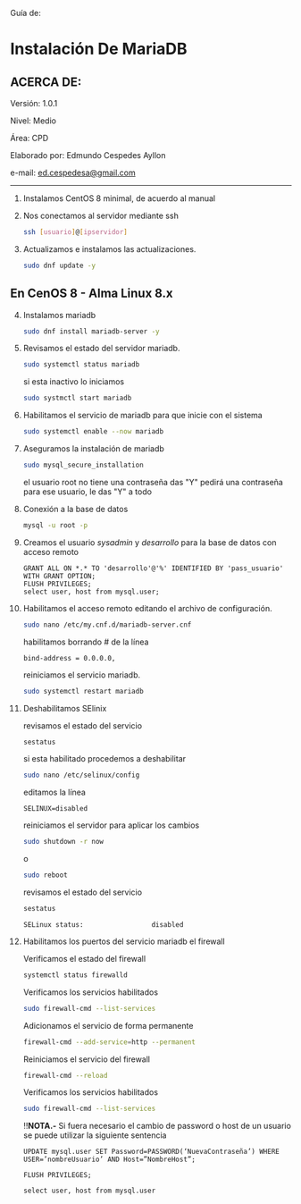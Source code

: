 Guía de:

# Instalación De MariaDB

## ACERCA DE:

Versión: 1.0.1

Nivel: Medio

Área: CPD

Elaborado por: Edmundo Cespedes Ayllon

e-mail: [ed.cespedesa@gmail.com](ed.cespedesa@gmail.com)

----

1. Instalamos CentOS 8 minimal, de acuerdo al manual

2. Nos conectamos al servidor mediante ssh

   ```bash
   ssh [usuario]@[ipservidor]
   ```

3. Actualizamos e instalamos las actualizaciones.

   ```bash
   sudo dnf update -y
   ```


## En CenOS 8 - Alma Linux 8.x

4. Instalamos mariadb

   ```bash
   sudo dnf install mariadb-server -y
   ```

10. Revisamos el estado del servidor mariadb.

    ```bash
    sudo systemctl status mariadb
    ```

    si esta inactivo lo iniciamos

    ```bash
    sudo systmctl start mariadb
    ```

11. Habilitamos el servicio de mariadb para que inicie con el sistema

    ```bash
    sudo systemctl enable --now mariadb
    ```

12. Aseguramos la instalación de mariadb

    ```bash
    sudo mysql_secure_installation
    ```

    el usuario root no tiene una contraseña das "Y" pedirá una contraseña para ese usuario, le das "Y" a todo  

13. Conexión a la base de datos

    ```bash
    mysql -u root -p
    ```

14. Creamos el usuario *sysadmin* y *desarrollo* para la base de datos con acceso remoto

    ```mysql
    GRANT ALL ON *.* TO 'desarrollo'@'%' IDENTIFIED BY 'pass_usuario' WITH GRANT OPTION;
    FLUSH PRIVILEGES;
    select user, host from mysql.user;
    ```

15. Habilitamos el acceso remoto editando el archivo de configuración.

    ```bash
    sudo nano /etc/my.cnf.d/mariadb-server.cnf
    ```

    habilitamos borrando # de la línea 

    ```output
    bind-address = 0.0.0.0,
    ```

    reiniciamos el servicio mariadb.

    ```bash
    sudo systemctl restart mariadb
    ```

16. Deshabilitamos SElinix

    revisamos el estado del servicio

    ```bash
    sestatus
    ```

    si esta habilitado procedemos a deshabilitar

    ```bash
    sudo nano /etc/selinux/config
    ```

    editamos la línea

    ```
    SELINUX=disabled
    ```

    reiniciamos el servidor para aplicar los cambios

    ```bash
    sudo shutdown -r now
    ```

    o

    ```bash
    sudo reboot
    ```

    revisamos el estado del servicio

    ```bash
    sestatus
    ```

    ```output
    SELinux status:                 disabled
    ```

17. Habilitamos los puertos del servicio mariadb el firewall

    Verificamos el estado del firewall

    ```bash
    systemctl status firewalld
    ```

    Verificamos los servicios habilitados

    ```bash
    sudo firewall-cmd --list-services
    ```

    Adicionamos el servicio de forma permanente

    ```bash
    firewall-cmd --add-service=http --permanent
    ```

    Reiniciamos el servicio del firewall

    ```bash
    firewall-cmd --reload
    ```

    Verificamos los servicios habilitados

    ```bash
    sudo firewall-cmd --list-services
    ```

    :bangbang: **​NOTA.-** Si fuera necesario el cambio de password o host de un usuario se puede utilizar la siguiente sentencia

    ```mysql
    UPDATE mysql.user SET Password=PASSWORD(‘NuevaContraseña’) WHERE USER=’nombreUsuario’ AND Host=”NombreHost”;
    ```
    ```mysql
    FLUSH PRIVILEGES;
    ```
    ```mysql
    select user, host from mysql.user
    ```